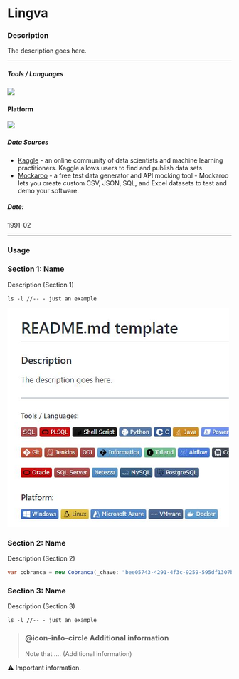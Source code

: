 # Lingva

### Description 
The description goes here.

-----

##### Tools / Languages  
<img src="https://img.shields.io/badge/C-00599C?logo=c&logoColor=white" />

#### Platform 
<img height="20" src="https://img.shields.io/badge/MS DOS-000000?logo=dos&logoColor=white" /> 

##### Data Sources  
- [Kaggle](https://www.kaggle.com/) - an online community of data scientists and machine learning practitioners. Kaggle allows users to find and publish data sets.
- [Mockaroo](https://www.mockaroo.com/) - a free test data generator and API mocking tool - Mockaroo lets you create custom CSV, JSON, SQL, and Excel datasets to test and demo your software.

##### Date:  
1991-02

-----


### Usage

### Section 1: Name
Description (Section 1)

```shell
ls -l //-- - just an example 
```
![](https://github.com/vzolotar/README.md-template/blob/main/images/sample_image.jpg?raw=true) 

### Section 2: Name
Description (Section 2)

```csharp
var cobranca = new Cobranca(_chave: "bee05743-4291-4f3c-9259-595df1307ba1");
```

### Section 3: Name
Description (Section 3)
```shell
ls -l //-- - just an example 
```
> ### @icon-info-circle Additional information
> Note that .... (Additional information)

⚠  Important information. 
